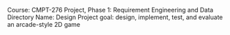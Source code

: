 Course: CMPT-276
Project, Phase 1: Requirement Engineering and Data
Directory Name: Design
Project goal: design, implement, test, and evaluate an arcade-style 2D game



